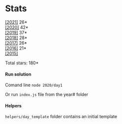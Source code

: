 # Stats
<article>
<div class="eventlist-event"><a href="/">[2021]</a> <span class="star-count">26*</span></div>
<div class="eventlist-event"><a href="/2020">[2020]</a> <span class="star-count">42*</span></div>
<div class="eventlist-event"><a href="/2019">[2019]</a> <span class="star-count">37*</span></div>
<div class="eventlist-event"><a href="/2018">[2018]</a> <span class="star-count">28*</span></div>
<div class="eventlist-event"><a href="/2017">[2017]</a> <span class="star-count">26*</span></div>
<div class="eventlist-event"><a href="/2016">[2016]</a> <span class="star-count">21*</span></div>
<div class="eventlist-event"><a href="/2015">[2015]</a>    </div>
<p>Total stars: <span class="star-count">180*</span></p></article>

#### Run solution

Comand line
```node 2020/day1```

Or run `index.js` file from the year# folder

#### Helpers
`helpers/day_template` folder contains an initial template
